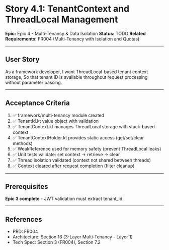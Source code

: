 # Story 4.1: TenantContext and ThreadLocal Management

**Epic:** Epic 4 - Multi-Tenancy & Data Isolation
**Status:** TODO
**Related Requirements:** FR004 (Multi-Tenancy with Isolation and Quotas)

---

## User Story

As a framework developer,
I want ThreadLocal-based tenant context storage,
So that tenant ID is available throughout request processing without parameter passing.

---

## Acceptance Criteria

1. ✅ framework/multi-tenancy module created
2. ✅ TenantId.kt value object with validation
3. ✅ TenantContext.kt manages ThreadLocal storage with stack-based context
4. ✅ TenantContextHolder.kt provides static access (get/set/clear methods)
5. ✅ WeakReference used for memory safety (prevent ThreadLocal leaks)
6. ✅ Unit tests validate: set context → retrieve → clear
7. ✅ Thread isolation validated (context not shared between threads)
8. ✅ Context cleared after request completion (filter cleanup)

---

## Prerequisites

**Epic 3 complete** - JWT validation must extract tenant_id

---

## References

- PRD: FR004
- Architecture: Section 16 (3-Layer Multi-Tenancy - Layer 1)
- Tech Spec: Section 3 (FR004), Section 7.2
